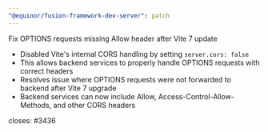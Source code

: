 ```yaml
---
"@equinor/fusion-framework-dev-server": patch
---
```


Fix OPTIONS requests missing Allow header after Vite 7 update

- Disabled Vite's internal CORS handling by setting `server.cors: false`
- This allows backend services to properly handle OPTIONS requests with correct headers
- Resolves issue where OPTIONS requests were not forwarded to backend after Vite 7 upgrade
- Backend services can now include Allow, Access-Control-Allow-Methods, and other CORS headers

closes: #3436
